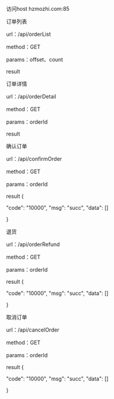 访问host hzmozhi.com:85

订单列表

url：/api/orderList

method：GET

params：offset、count

result


订单详情

url：/api/orderDetail

method：GET

params：orderId

result



确认订单

url：/api/confirmOrder

method：GET

params：orderId

result
{

"code": "10000",
"msg": "succ",
"data": []

}


退货

url：/api/orderRefund

method：GET

params：orderId

result
{

"code": "10000",
"msg": "succ",
"data": []

}


取消订单

url：/api/cancelOrder

method：GET

params：orderId

result
{

"code": "10000",
"msg": "succ",
"data": []

}